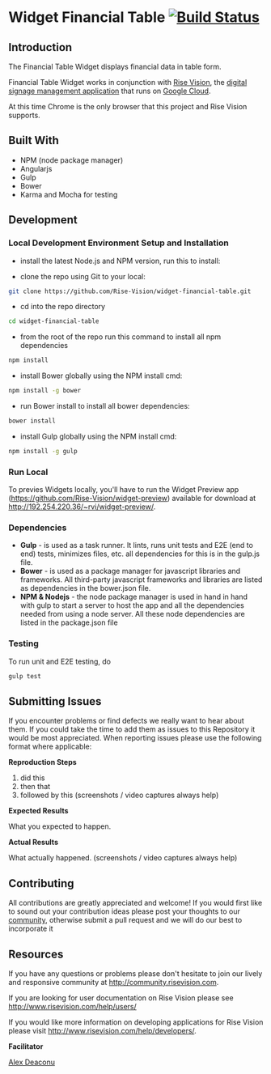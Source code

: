 # Widget Financial Table [![Build Status](http://devtools1.risevision.com:8080/job/Widget-Financial-Table-Master-Build/badge/icon)](http://devtools1.risevision.com:8080/job/Widget-Financial-Table-Master-Build/)

## Introduction

The Financial Table Widget displays financial data in table form.

Financial Table Widget works in conjunction with [Rise Vision](http://www.risevision.com), the [digital signage management application](http://rva.risevision.com/) that runs on [Google Cloud](https://cloud.google.com).

At this time Chrome is the only browser that this project and Rise Vision supports.

## Built With
- NPM (node package manager)
- Angularjs
- Gulp
- Bower
- Karma and Mocha for testing

## Development

### Local Development Environment Setup and Installation

* install the latest Node.js and NPM version, run this to install:

* clone the repo using Git to your local:
```bash
git clone https://github.com/Rise-Vision/widget-financial-table.git
```

* cd into the repo directory
```bash
cd widget-financial-table
```

* from the root of the repo run this command to install all npm dependencies
```bash
npm install
```

* install Bower globally using the NPM install cmd:
```bash
npm install -g bower
```

* run Bower install to install all bower dependencies:
```bash
bower install
```

* install Gulp globally using the NPM install cmd:
```bash
npm install -g gulp
```

### Run Local

To previes Widgets locally, you'll have to run the Widget Preview app (https://github.com/Rise-Vision/widget-preview) available for download at http://192.254.220.36/~rvi/widget-preview/.

### Dependencies

* **Gulp** - is used as a task runner. It lints, runs unit tests and E2E (end to end) tests, minimizes files, etc.  all dependencies for this is in the gulp.js file.
* **Bower** - is used as a package manager for javascript libraries and frameworks. All third-party javascript frameworks and libraries are listed as dependencies in the bower.json file.
* **NPM & Nodejs** - the node package manager is used in hand in hand with gulp to start a server to host the app and all the dependencies needed from using a node server. All these node dependencies are listed in the package.json file

### Testing

To run unit and E2E testing, do
```bash
gulp test
```

## Submitting Issues
If you encounter problems or find defects we really want to hear about them. If you could take the time to add them as issues to this Repository it would be most appreciated. When reporting issues please use the following format where applicable:

**Reproduction Steps**

1. did this
2. then that
3. followed by this (screenshots / video captures always help)

**Expected Results**

What you expected to happen.

**Actual Results**

What actually happened. (screenshots / video captures always help)

## Contributing
All contributions are greatly appreciated and welcome! If you would first like to sound out your contribution ideas please post your thoughts to our [community](http://community.risevision.com), otherwise submit a pull request and we will do our best to incorporate it

## Resources
If you have any questions or problems please don't hesitate to join our lively and responsive community at http://community.risevision.com.

If you are looking for user documentation on Rise Vision please see http://www.risevision.com/help/users/

If you would like more information on developing applications for Rise Vision please visit http://www.risevision.com/help/developers/.

**Facilitator**

[Alex Deaconu](https://github.com/alex-deaconu)